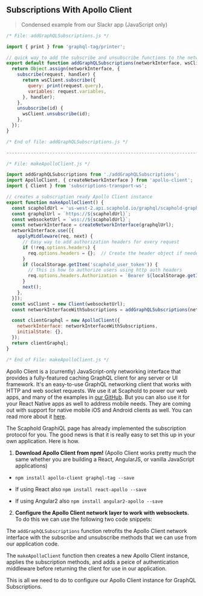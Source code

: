 ## Subscriptions With Apollo Client

> Condensed example from our Slackr app (JavaScript only)

```javascript
/* File: addGraphQLSubscriptions.js */

import { print } from 'graphql-tag/printer';

// quick way to add the subscribe and unsubscribe functions to the network interface
export default function addGraphQLSubscriptions(networkInterface, wsClient) {
  return Object.assign(networkInterface, {
    subscribe(request, handler) {
      return wsClient.subscribe({
        query: print(request.query),
        variables: request.variables,
      }, handler);
    },
    unsubscribe(id) {
      wsClient.unsubscribe(id);
    },
  });
}

/* End of file: addGraphQLSubscriptions.js */

------------------------------------------------------------------------

/* File: makeApolloClient.js */

import addGraphQLSubscriptions from './addGraphQLSubscriptions';
import ApolloClient, { createNetworkInterface } from 'apollo-client';
import { Client } from 'subscriptions-transport-ws';

// creates a subscription ready Apollo Client instance
export function makeApolloClient() {
  const scapholdUrl = 'us-west-2.api.scaphold.io/graphql/scaphold-graphql';
  const graphqlUrl = `https://${scapholdUrl}`;
  const websocketUrl = `wss://${scapholdUrl}`;
  const networkInterface = createNetworkInterface(graphqlUrl);
  networkInterface.use([{
    applyMiddleware(req, next) {
      // Easy way to add authorization headers for every request
      if (!req.options.headers) {
        req.options.headers = {};  // Create the header object if needed.
      }
      if (localStorage.getItem('scaphold_user_token')) {
        // This is how to authorize users using http auth headers
        req.options.headers.Authorization = `Bearer ${localStorage.getItem('scaphold_user_token')}`;
      }
      next();
    },
  }]);
  const wsClient = new Client(websocketUrl);
  const networkInterfaceWithSubscriptions = addGraphQLSubscriptions(networkInterface, wsClient);

  const clientGraphql = new ApolloClient({
    networkInterface: networkInterfaceWithSubscriptions,
    initialState: {},
  });
  return clientGraphql;
}

/* End of File: makeApolloClient.js */
```

Apollo Client is a (currently) JavaScript-only networking interface that provides a fully-featured
caching GraphQL client for any server or UI framework. It's an easy-to-use GraphQL networking client
that works with HTTP and web socket requests. We use it at Scaphold to power our web apps, and many
of the examples in [our GitHub](https://github.com/scaphold-io). But you can also use it for your
React Native apps as well to address mobile needs. They are coming out with support for native mobile
iOS and Android clients as well. You can read more about it [here](http://dev.apollodata.com/).

The Scaphold GraphiQL page has already implemented the subscription protocol for you. The good news is that it is really easy to set this up in your own application. Here is how.

1) **Download Apollo Client from npm!** (Apollo Client works pretty much the same whether you are building a React, AngularJS, or vanilla JavaScript applications)

- `npm install apollo-client graphql-tag --save`

- If using React also `npm install react-apollo --save`

- If using Angular2 also `npm install angular2-apollo --save`

2) **Configure the Apollo Client network layer to work with websockets.** To do this we can use the following two code snippets:

The `addGraphQLSubscriptions` function retrofits the Apollo Client network interface with the subscribe and unsubscribe methods that we can use from our application code.

The `makeApolloClient` function then creates a new Apollo Client instance, applies the subscription methods, and adds a peice of authentication middleware before returning the client for use in our application.

This is all we need to do to configure our Apollo Client instance for GraphQL Subscriptions.